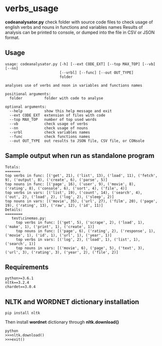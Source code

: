 # verbs_usage

**codeanalysator.py** check folder with source code files to check usage 
of english verbs and nouns in functions and variables names
Results of analysis can be printed to console, or dumped into the file in CSV 
or JSON format. 

## Usage
```
usage: codeanalysator.py [-h] [--ext CODE_EXT] [--top MAX_TOP] [--vb] [--nn]
                         [--vrbl] [--func] [--out OUT_TYPE]
                         folder

analyses use of verbs and noon in variables and functions names

positional arguments:
  folder          folder with code to analyse

optional arguments:
  --help          show this help message and exit
  --ext CODE_EXT  extension of files with code
  --top MAX_TOP   number of top used words
  --vb            check usage of verbs
  --nn            check usage of nouns
  --vrbl          check variables names
  --func          check functions names
  --out OUT_TYPE  out results to JSON file, CSV file, or CONsole

```

## Sample output when run as standalone program
```
Totals:
=======
top verbs in func: [('get', 21), ('list', 13), ('load', 11), ('fetch', 9), ('output', 8), ('create', 6), ('parse', 5)]
top nouns in func: [('page', 16), ('user', 9), ('movie', 8), ('rating', 8), ('console', 6), ('sort', 4), ('file', 4)]
top verbs in vars: [('list', 19), ('count', 14), ('search', 4), ('out', 2), ('load', 2), ('log', 2), ('sleep', 2)]
top nouns in vars: [('movie', 35), ('url', 27), ('film', 20), ('page', 19), ('rating', 13), ('raw', 12), ('id', 11)]
Details:
========
   test\cinemas.py:
     top verbs in func: [('get', 5), ('scrape', 2), ('load', 1), ('make', 1), ('print', 1), ('create', 1)]
     top nouns in func: [('page', 6), ('rating', 2), ('response', 1), ('movie', 1), ('id', 1), ('url', 1), ('year', 1)]
     top verbs in vars: [('log', 2), ('load', 1), ('list', 1), ('search', 1)]
     top nouns in vars: [('movie', 6), ('page', 5), ('text', 3), ('url', 3), ('rating', 3), ('year', 2), ('file', 2)]
```


## Requirements
```
python>=3.6.1
nltk==3.2.4
chardet==3.0.4
```

## NLTK and WORDNET dictionary installation
```
pip install nltk
```
Then install **wordnet** dictionary through **nltk.download()**
```
python
>>>nltk.download()
>>>exit()
```

